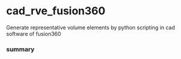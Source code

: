 # cad_rve_fusion360
Generate representative volume elements by python scripting in cad software of fusion360

### summary

